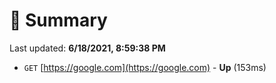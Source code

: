 # 📖 Summary
Last updated: **6/18/2021, 8:59:38 PM**

- `GET` [https://google.com](https://google.com) - **Up** (153ms)
